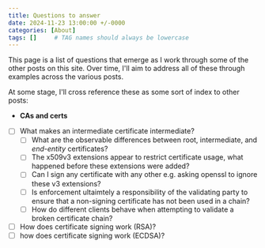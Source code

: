 ```yaml
---
title: Questions to answer
date: 2024-11-23 13:00:00 +/-0000
categories: [About]
tags: []     # TAG names should always be lowercase
---
```



This page is a list of questions that emerge as I work through some of the other posts on this site.  Over time, I'll aim to address all of these through examples across the various posts.

At some stage, I'll cross reference these as some sort of index to other posts:

-  **CAs and certs**
  - [ ] What makes an intermediate certificate intermediate?
    - [ ] What are the observable differences between root, intermediate, and *end-entity* certificates?
    - [ ] The x509v3 extensions appear to restrict certificate usage, what happened before these extensions were added?
    - [ ] Can I sign any certificate with any other e.g. asking openssl to ignore these v3 extensions?
    - [ ] Is enforcement ultaimtely a responsibility of the validating party to ensure that a non-signing certificate has not been used in a chain?
    - [ ] How do different clients behave when attempting to validate a broken certificate chain?
  - [ ] How does certificate signing work (RSA)?
  - [ ] how does certificate signing work (ECDSA)?
